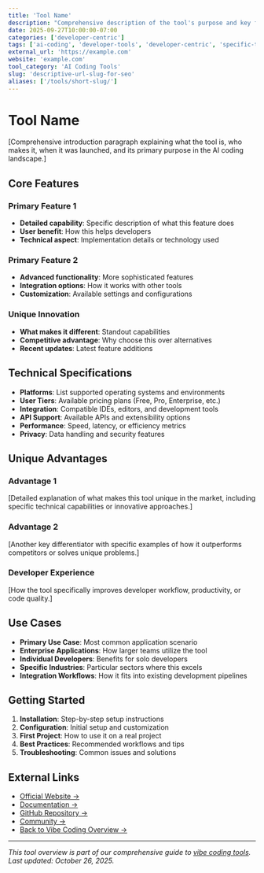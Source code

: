 ```yaml
---
title: 'Tool Name'
description: "Comprehensive description of the tool's purpose and key features"
date: 2025-09-27T10:00:00-07:00
categories: ['developer-centric']
tags: ['ai-coding', 'developer-tools', 'developer-centric', 'specific-tag']
external_url: 'https://example.com'
website: 'example.com'
tool_category: 'AI Coding Tools'
slug: 'descriptive-url-slug-for-seo'
aliases: ['/tools/short-slug/']
---
```


# Tool Name

[Comprehensive introduction paragraph explaining what the tool is, who makes it,
when it was launched, and its primary purpose in the AI coding landscape.]

## Core Features

### Primary Feature 1

- **Detailed capability**: Specific description of what this feature does
- **User benefit**: How this helps developers
- **Technical aspect**: Implementation details or technology used

### Primary Feature 2

- **Advanced functionality**: More sophisticated features
- **Integration options**: How it works with other tools
- **Customization**: Available settings and configurations

### Unique Innovation

- **What makes it different**: Standout capabilities
- **Competitive advantage**: Why choose this over alternatives
- **Recent updates**: Latest feature additions

## Technical Specifications

- **Platforms**: List supported operating systems and environments
- **User Tiers**: Available pricing plans (Free, Pro, Enterprise, etc.)
- **Integration**: Compatible IDEs, editors, and development tools
- **API Support**: Available APIs and extensibility options
- **Performance**: Speed, latency, or efficiency metrics
- **Privacy**: Data handling and security features

## Unique Advantages

### Advantage 1

[Detailed explanation of what makes this tool unique in the market, including
specific technical capabilities or innovative approaches.]

### Advantage 2

[Another key differentiator with specific examples of how it outperforms
competitors or solves unique problems.]

### Developer Experience

[How the tool specifically improves developer workflow, productivity, or code
quality.]

## Use Cases

- **Primary Use Case**: Most common application scenario
- **Enterprise Applications**: How larger teams utilize the tool
- **Individual Developers**: Benefits for solo developers
- **Specific Industries**: Particular sectors where this excels
- **Integration Workflows**: How it fits into existing development pipelines

## Getting Started

1. **Installation**: Step-by-step setup instructions
2. **Configuration**: Initial setup and customization
3. **First Project**: How to use it on a real project
4. **Best Practices**: Recommended workflows and tips
5. **Troubleshooting**: Common issues and solutions

## External Links

- [Official Website →](https://example.com)
- [Documentation →](https://docs.example.com)
- [GitHub Repository →](https://github.com/example/repo)
- [Community →](https://community.example.com)
- [Back to Vibe Coding Overview →](/posts/vibe-coding-revolution/)

---

_This tool overview is part of our comprehensive guide to
[vibe coding tools](/posts/vibe-coding-revolution/). Last updated: October
26, 2025._

